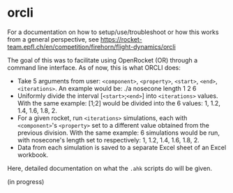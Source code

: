 # orcli
For a documentation on how to setup/use/troubleshoot or how this works from a general perspective, see https://rocket-team.epfl.ch/en/competition/firehorn/flight-dynamics/orcli

The goal of this was to facilitate using OpenRocket (OR) through a command line interface.
As of now, this is what ORCLI does:
- Take 5 arguments from user: `<component>`, `<property>`, `<start>`, `<end>`, `<iterations>`.
An example would be: ./a nosecone length 1 2 6
- Uniformly divide the interval [`<start>`;`<end>`] into `<iterations>` values.
With the same example: [1;2] would be divided into the 6 values: 1, 1.2, 1.4, 1.6, 1.8, 2.
- For a given rocket, run `<iterations>` simulations, each with `<component>`'s `<property>` set to a different value obtained from the previous division.
With the same example: 6 simulations would be run, with nosecone's length set to respectively: 1, 1.2, 1.4, 1.6, 1.8, 2.
- Data from each simulation is saved to a separate Excel sheet of an Excel workbook.

Here, detailed documentation on what the `.ahk` scripts do will be given.

(in progress)
